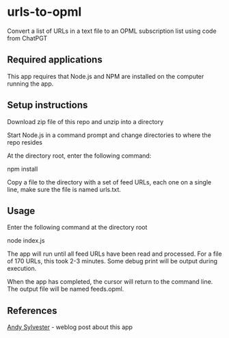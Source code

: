 # urls-to-opml
Convert a list of URLs in a text file to an OPML subscription list using code from ChatPGT

## Required applications

This app requires that Node.js and NPM are installed on the computer running the app.

## Setup instructions
Download zip file of this repo and unzip into a directory

Start Node.js in a command prompt and change directories to where the repo resides

At the directory root, enter the following command:

   npm install

Copy a file to the directory with a set of feed URLs, each one on a single line, make sure the file is named urls.txt.

## Usage

Enter the following command at the directory root

   node index.js

The app will run until all feed URLs have been read and processed. For a file of 170 URLs, this took 2-3 minutes. Some debug print will be output during execution.

When the app has completed, the cursor will return to the command line. The output file will be named feeds.opml.

## References

[Andy Sylvester](https://andysylvester.com/2024/07/08/using-chatgpt-to-convert-a-list-of-feed-urls-to-opml/) - weblog post about this app



